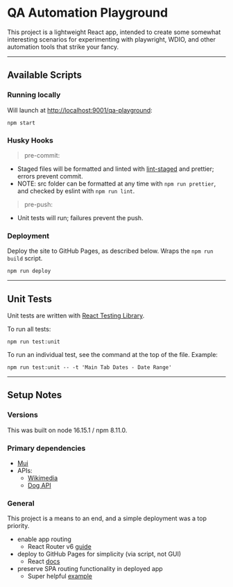 # QA Automation Playground

This project is a lightweight React app, intended to create some somewhat interesting scenarios for experimenting with playwright, WDIO, and other automation tools that strike your fancy.

---

## Available Scripts

### Running locally

Will launch at [http://localhost:9001/qa-playground](http://localhost:9001/qa-playground):

```
npm start
```

### Husky Hooks

> pre-commit:

- Staged files will be formatted and linted with [lint-staged](https://blog.logrocket.com/build-robust-react-app-husky-pre-commit-hooks-github-actions/) and prettier; errors prevent commit.
- NOTE: src folder can be formatted at any time with `npm run prettier`, and checked by eslint with `npm run lint`.

> pre-push:

- Unit tests will run; failures prevent the push.

### Deployment

Deploy the site to GitHub Pages, as described below. Wraps the `npm run build` script.

```
npm run deploy
```

---

## Unit Tests

Unit tests are written with [React Testing Library](https://testing-library.com/docs/).

To run all tests:

```
npm run test:unit
```

To run an individual test, see the command at the top of the file. Example:

```
npm run test:unit -- -t 'Main Tab Dates - Date Range'
```

---

## Setup Notes

### Versions

This was built on node 16.15.1 / npm 8.11.0.

### Primary dependencies

- [Mui](https://mui.com/material-ui/getting-started/overview/)
- APIs:
  - [Wikimedia](https://api.wikimedia.org/wiki/API_reference/Feed/On_this_day)
  - [Dog API](https://dog.ceo/dog-api/documentation/)

### General

This project is a means to an end, and a simple deployment was a top priority.

- enable app routing
  - React Router v6 [guide](https://dev.to/salehmubashar/react-router-dom-36a2)
- deploy to GitHub Pages for simplicity (via script, not GUI)
  - React [docs](https://create-react-app.dev/docs/deployment/#github-pages)
- preserve SPA routing functionality in deployed app
  - Super helpful [example](https://github.com/rafgraph/spa-github-pages)
